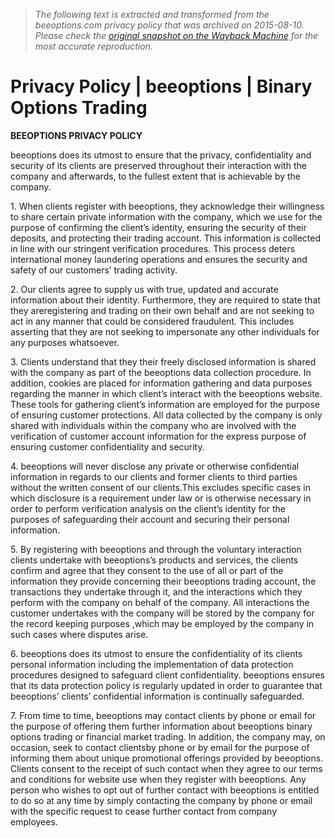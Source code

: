 > *The following text is extracted and transformed from the beeoptions.com privacy policy that was archived on 2015-08-10. Please check the [original snapshot on the Wayback Machine](https://web.archive.org/web/20150810032614id_/https%3A//www.beeoptions.com/a/privacy) for the most accurate reproduction.*

# Privacy Policy | beeoptions | Binary Options Trading

**BEEOPTIONS PRIVACY POLICY**

beeoptions does its utmost to ensure that the privacy, confidentiality and security of its clients are preserved throughout their interaction with the company and afterwards, to the fullest extent that is achievable by the company.

1\. When clients register with beeoptions, they acknowledge their willingness to share certain private information with the company, which we use for the purpose of confirming the client’s identity, ensuring the security of their deposits, and protecting their trading account. This information is collected in line with our stringent verification procedures. This process deters international money laundering operations and ensures the security and safety of our customers’ trading activity.

2\. Our clients agree to supply us with true, updated and accurate information about their identity. Furthermore, they are required to state that they areregistering and trading on their own behalf and are not seeking to act in any manner that could be considered fraudulent. This includes asserting that they are not seeking to impersonate any other individuals for any purposes whatsoever.

3\. Clients understand that they their freely disclosed information is shared with the company as part of the beeoptions data collection procedure. In addition, cookies are placed for information gathering and data purposes regarding the manner in which client’s interact with the beeoptions website. These tools for gathering client’s information are employed for the purpose of ensuring customer protections. All data collected by the company is only shared with individuals within the company who are involved with the verification of customer account information for the express purpose of ensuring customer confidentiality and security.

4\. beeoptions will never disclose any private or otherwise confidential information in regards to our clients and former clients to third parties without the written consent of our clients.This excludes specific cases in which disclosure is a requirement under law or is otherwise necessary in order to perform verification analysis on the client’s identity for the purposes of safeguarding their account and securing their personal information.

5\. By registering with beeoptions and through the voluntary interaction clients undertake with beeoptions’s products and services, the clients confirm and agree that they consent to the use of all or part of the information they provide concerning their beeoptions trading account, the transactions they undertake through it, and the interactions which they perform with the company on behalf of the company. All interactions the customer undertakes with the company will be stored by the company for the record keeping purposes ,which may be employed by the company in such cases where disputes arise.

6\. beeoptions does its utmost to ensure the confidentiality of its clients personal information including the implementation of data protection procedures designed to safeguard client confidentiality. beeoptions ensures that its data protection policy is regularly updated in order to guarantee that beeoptions’ clients’ confidential information is continually safeguarded.

7\. From time to time, beeoptions may contact clients by phone or email for the purpose of offering them further information about beeoptions binary options trading or financial market trading. In addition, the company may, on occasion, seek to contact clientsby phone or by email for the purpose of informing them about unique promotional offerings provided by beeoptions. Clients consent to the receipt of such contact when they agree to our terms and conditions for website use when they register with beeoptions. Any person who wishes to opt out of further contact with beeoptions is entitled to do so at any time by simply contacting the company by phone or email with the specific request to cease further contact from company employees.
